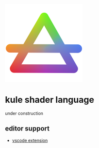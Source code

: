 ![sitelen pi toki kule](media/icon.png)

# kule shader language
under construction

## editor support
* [vscode extension](https://github.com/musi-musi/kule-vscode)
